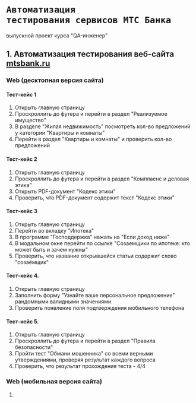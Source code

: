 # <code>Автоматизация тестирования сервисов МТС Банка</code>
выпускной проект курса "QA-инженер"
## 1. Автоматизация тестирования веб-сайта [mtsbank.ru](https://www.mtsbank.ru)
### Web (десктопная версия сайта)
#### Тест-кейс 1
1. Открыть главную страницу 
2. Проскроллить до футера и перейти в раздел "Реализуемое имущество"
3. В разделе "Жилая недвижимость" посмотреть кол-во предложений у категории "Квартиры и комнаты"
4. Перейти в раздел "Квартиры и комнаты" и проверить кол-во предложений

#### Тест-кейс 2
1. Открыть главную страницу
2. Проскроллить до футера и перейти в раздел "Комплаенс и деловая этика"
3. Открыть PDF-документ "Кодекс этики"
4. Проверить, что PDF-документ содержит текст "Кодекс этики"

#### Тест-кейс 3
1. Открыть главную страницу
2. Перейти во вкладку "Ипотека"
3. В программе "Господдержка" нажать на "Если доход ниже"
4. В модальном окне перейти по ссылке "Созаемщики по ипотеке: кто может быть и зачем нужны"
5. Проверить, что название открывшейся статьи содержит слово "созаёмщик"

#### Тест-кейс 4.
1. Открыть главную страницу
2. Заполнить форму "Узнайте ваше персональное предложение" рандомными валидными значениями
3. Проверить появление поля подтверждения мобильного телефона

#### Тест-кейс 5.
1. Открыть главную страницу
2. Проскроллить до футера и перейти в раздел "Правила безопасности"
3. Пройти тест "Обмани мошенника" со всеми верными утверждениями, проверяя результат каждого вопроса
4. Проверить, что результат прохождения теста - 4/4


### Web (мобильная версия сайта)
1. 